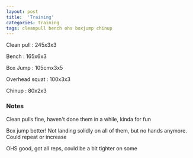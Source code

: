 ```yaml
---
layout: post
title:  'Training'
categories: training
tags: cleanpull bench ohs boxjump chinup
---
```


Clean pull  : 245x3x3

Bench     :  165x6x3

Box Jump   :   105cmx3x5

Overhead squat  : 100x3x3

Chinup    : 80x2x3


### Notes

Clean pulls fine, haven't done them in a while, kinda for fun

Box jump better! Not landing solidly on all of them, but no hands anymore. Could repeat or increase

OHS good, got all reps, could be a bit tighter on some

